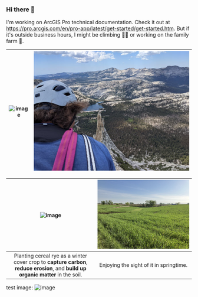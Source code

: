 ### Hi there 👋

I'm working on ArcGIS Pro technical documentation. Check it out at https://pro.arcgis.com/en/pro-app/latest/get-started/get-started.htm. But if it's outside business hours, I might be climbing 🧗‍♂️ or working on the family farm 🚜.

| ![image](https://github.com/rgarrity/rgarrity/assets/7049342/bf38bf4b-1277-427d-a68f-8d587ecaaedf) | ![image](https://github.com/rgarrity/rgarrity/blob/main/cathedral-peak.jpg) |
| :---: | :---: |

| ![image](https://github.com/rgarrity/rgarrity/blob/main/planting-rye-nov-2022.GIF) | ![image](https://github.com/rgarrity/rgarrity/blob/main/cereal-rye-cover-crop.jpg) |
| :---: | :---: |
| Planting cereal rye as a winter cover crop to **capture carbon**, **reduce erosion**, and **build up organic matter** in the soil. | Enjoying the sight of it in springtime. |


test image:
![image](https://github.com/rgarrity/rgarrity/blob/rgarrity-patch-1/skid-steer-ramp.jpg)
